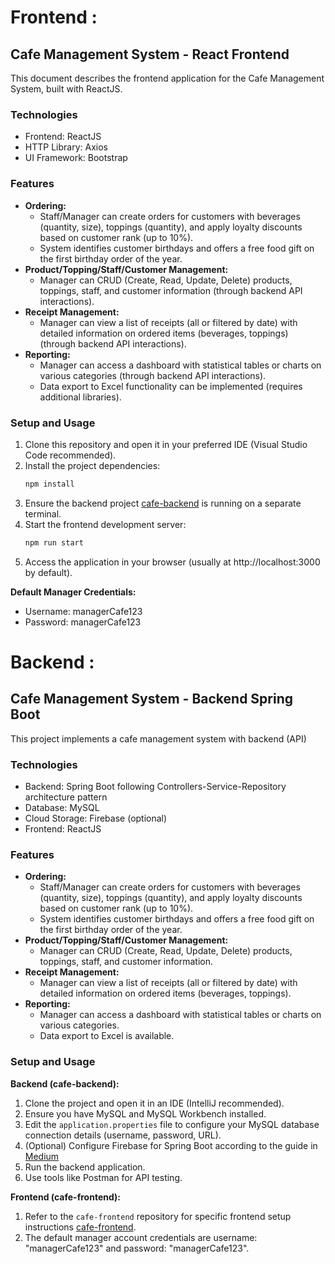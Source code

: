 # Frontend :
## Cafe Management System - React Frontend

This document describes the frontend application for the Cafe Management System, built with ReactJS.

### Technologies

* Frontend: ReactJS
* HTTP Library: Axios
* UI Framework: Bootstrap

### Features

* **Ordering:**
    * Staff/Manager can create orders for customers with beverages (quantity, size), toppings (quantity), and apply loyalty discounts based on customer rank (up to 10%).
    * System identifies customer birthdays and offers a free food gift on the first birthday order of the year.
* **Product/Topping/Staff/Customer Management:**
    * Manager can CRUD (Create, Read, Update, Delete) products, toppings, staff, and customer information (through backend API interactions).
* **Receipt Management:**
    * Manager can view a list of receipts (all or filtered by date) with detailed information on ordered items (beverages, toppings) (through backend API interactions).
* **Reporting:**
    * Manager can access a dashboard with statistical tables or charts on various categories (through backend API interactions).
    * Data export to Excel functionality can be implemented (requires additional libraries).

### Setup and Usage

1. Clone this repository and open it in your preferred IDE (Visual Studio Code recommended).
2. Install the project dependencies:
    ```bash
    npm install
    ```
3. Ensure the backend project [cafe-backend](https://github.com/dunglq3110/cafe-backend/) is running on a separate terminal.
4. Start the frontend development server:
    ```bash
    npm run start
    ```
5. Access the application in your browser (usually at http://localhost:3000 by default).

**Default Manager Credentials:**

* Username: managerCafe123
* Password: managerCafe123

# Backend :
## Cafe Management System - Backend Spring Boot

This project implements a cafe management system with backend (API)

### Technologies

* Backend: Spring Boot following Controllers-Service-Repository architecture pattern
* Database: MySQL
* Cloud Storage: Firebase (optional)
* Frontend: ReactJS

### Features

* **Ordering:**
    * Staff/Manager can create orders for customers with beverages (quantity, size), toppings (quantity), and apply loyalty discounts based on customer rank (up to 10%).
    * System identifies customer birthdays and offers a free food gift on the first birthday order of the year.
* **Product/Topping/Staff/Customer Management:**
    * Manager can CRUD (Create, Read, Update, Delete) products, toppings, staff, and customer information.
* **Receipt Management:**
    * Manager can view a list of receipts (all or filtered by date) with detailed information on ordered items (beverages, toppings).
* **Reporting:**
    * Manager can access a dashboard with statistical tables or charts on various categories.
    * Data export to Excel is available.

### Setup and Usage

**Backend (cafe-backend):**

1. Clone the project and open it in an IDE (IntelliJ recommended).
2. Ensure you have MySQL and MySQL Workbench installed.
3. Edit the `application.properties` file to configure your MySQL database connection details (username, password, URL).
4. (Optional) Configure Firebase for Spring Boot according to the guide in [Medium](https://medium.com/@poojithairosha/image-uploading-with-spring-boot-firebase-cloud-storage-e5ef2fbf942d)
5. Run the backend application.
6. Use tools like Postman for API testing.

**Frontend (cafe-frontend):**

1. Refer to the `cafe-frontend` repository for specific frontend setup instructions [cafe-frontend](https://github.com/dunglq3110/cafe-frontend).
2. The default manager account credentials are username: "managerCafe123" and password: "managerCafe123".


